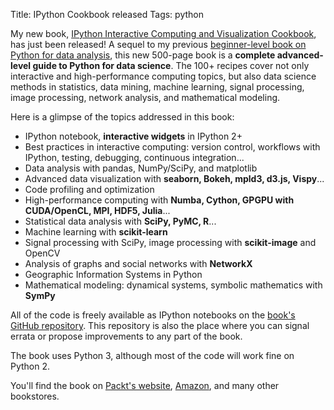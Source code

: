 Title: IPython Cookbook released
Tags: python

My new book, [IPython Interactive Computing and Visualization Cookbook](http://ipython-books.github.io/cookbook/), has just been released! A sequel to my previous [beginner-level book on Python for data analysis](http://ipython-books.github.io/minibook/), this new 500-page book is a **complete advanced-level guide to Python for data science**. The 100+ recipes cover not only interactive and high-performance computing topics, but also data science methods in statistics, data mining, machine learning, signal processing, image processing, network analysis, and mathematical modeling.

<!-- PELICAN_END_SUMMARY -->

Here is a glimpse of the topics addressed in this book:

* IPython notebook, **interactive widgets** in IPython 2+
* Best practices in interactive computing: version control, workflows with IPython, testing, debugging, continuous integration...
* Data analysis with pandas, NumPy/SciPy, and matplotlib
* Advanced data visualization with **seaborn, Bokeh, mpld3, d3.js, Vispy**...
* Code profiling and optimization
* High-performance computing with **Numba, Cython, GPGPU with CUDA/OpenCL, MPI, HDF5, Julia**...
* Statistical data analysis with **SciPy, PyMC, R**...
* Machine learning with **scikit-learn**
* Signal processing with SciPy, image processing with **scikit-image** and OpenCV
* Analysis of graphs and social networks with **NetworkX**
* Geographic Information Systems in Python
* Mathematical modeling: dynamical systems, symbolic mathematics with **SymPy**

All of the code is freely available as IPython notebooks on the [book's GitHub repository](https://github.com/ipython-books/cookbook-code). This repository is also the place where you can signal errata or propose improvements to any part of the book.

The book uses Python 3, although most of the code will work fine on Python 2.

You'll find the book on [Packt's website](https://www.packtpub.com/big-data-and-business-intelligence/ipython-interactive-computing-and-visualization-cookbook), [Amazon](http://www.amazon.com/IPython-Interactive-Computing-Visualization-Cookbook/dp/1783284811/ref=sr_1_1?s=books&ie=UTF8&qid=1410688253&sr=1-1), and many other bookstores.
